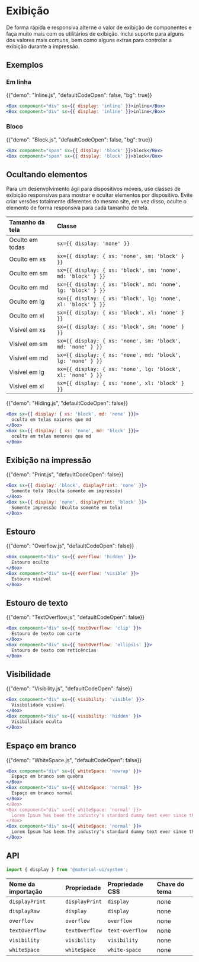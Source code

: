 # Exibição

<p class="description">De forma rápida e responsiva alterne o valor de exibição de componentes e faça muito mais com os utilitários de exibição. Inclui suporte para alguns dos valores mais comuns, bem como alguns extras para controlar a exibição durante a impressão.</p>

## Exemplos

### Em linha

{{"demo": "Inline.js", "defaultCodeOpen": false, "bg": true}}

```jsx
<Box component="div" sx={{ display: 'inline' }}>inline</Box>
<Box component="div" sx={{ display: 'inline' }}>inline</Box>
```

### Bloco

{{"demo": "Block.js", "defaultCodeOpen": false, "bg": true}}

```jsx
<Box component="span" sx={{ display: 'block' }}>block</Box>
<Box component="span" sx={{ display: 'block' }}>block</Box>
```

## Ocultando elementos

Para um desenvolvimento ágil para dispositivos móveis, use classes de exibição responsivas para mostrar e ocultar elementos por dispositivo. Evite criar versões totalmente diferentes do mesmo site, em vez disso, oculte o elemento de forma responsiva para cada tamanho de tela.

| Tamanho da tela | Classe                                                       |
|:--------------- |:------------------------------------------------------------ |
| Oculto em todas | `sx={{ display: 'none' }}`                                   |
| Oculto em xs    | `sx={{ display: { xs: 'none', sm: 'block' } }}`              |
| Oculto em sm    | `sx={{ display: { xs: 'block', sm: 'none', md: 'block' } }}` |
| Oculto em md    | `sx={{ display: { xs: 'block', md: 'none', lg: 'block' } }}` |
| Oculto em lg    | `sx={{ display: { xs: 'block', lg: 'none', xl: 'block' } }}` |
| Oculto em xl    | `sx={{ display: { xs: 'block', xl: 'none' } }}`              |
| Visível em xs   | `sx={{ display: { xs: 'block', sm: 'none' } }}`              |
| Visível em sm   | `sx={{ display: { xs: 'none', sm: 'block', md: 'none' } }}`  |
| Visível em md   | `sx={{ display: { xs: 'none', md: 'block', lg: 'none' } }}`  |
| Visível em lg   | `sx={{ display: { xs: 'none', lg: 'block', xl: 'none' } }}`  |
| Visível em xl   | `sx={{ display: { xs: 'none', xl: 'block' } }}`              |

{{"demo": "Hiding.js", "defaultCodeOpen": false}}

```jsx
<Box sx={{ display: { xs: 'block', md: 'none' }}}>
  oculta em telas maiores que md
</Box>
<Box sx={{ display: { xs: 'none', md: 'block' }}}>
  oculta em telas menores que md
</Box>
```

## Exibição na impressão

{{"demo": "Print.js", "defaultCodeOpen": false}}

```jsx
<Box sx={{ display: 'block', displayPrint: 'none' }}>
  Somente tela (Oculta somente em impressão)
</Box>
<Box sx={{ display: 'none', displayPrint: 'block' }}>
  Somente impressão (Oculta somente em tela)
</Box>
```

## Estouro

{{"demo": "Overflow.js", "defaultCodeOpen": false}}

```jsx
<Box component="div" sx={{ overflow: 'hidden' }}>
  Estouro oculto
</Box>
<Box component="div" sx={{ overflow: 'visible' }}>
  Estouro visível
</Box>
```

## Estouro de texto

{{"demo": "TextOverflow.js", "defaultCodeOpen": false}}

```jsx
<Box component="div" sx={{ textOverflow: 'clip' }}>
  Estouro de texto com corte
</Box>
<Box component="div" sx={{ textOverflow: 'ellipsis' }}>
  Estouro de texto com reticências
</Box>
```

## Visibilidade

{{"demo": "Visibility.js", "defaultCodeOpen": false}}

```jsx
<Box component="div" sx={{ visibility: 'visible' }}>
  Visibilidade visível
</Box>
<Box component="div" sx={{ visibility: 'hidden' }}>
  Visibilidade oculta
</Box>
```

## Espaço em branco

{{"demo": "WhiteSpace.js", "defaultCodeOpen": false}}

```jsx
<Box component="div" sx={{ whiteSpace: 'nowrap' }}>
  Espaço em branco sem quebra
</Box>
<Box component="div" sx={{ whiteSpace: 'normal' }}>
  Espaço em branco normal
</Box>
</Box>
<Box component="div" sx={{ whiteSpace: 'normal' }}>
  Lorem Ipsum has been the industry's standard dummy text ever since the 1500s.
</Box>
<Box component="div" sx={{ whiteSpace: 'normal' }}>
  Lorem Ipsum has been the industry's standard dummy text ever since the 1500s.
</Box>
```

## API

```js
import { display } from '@material-ui/system';
```

| Nome da importação | Propriedade    | Propriedade CSS | Chave do tema |
|:------------------ |:-------------- |:--------------- |:------------- |
| `displayPrint`     | `displayPrint` | `display`       | none          |
| `displayRaw`       | `display`      | `display`       | none          |
| `overflow`         | `overflow`     | `overflow`      | none          |
| `textOverflow`     | `textOverflow` | `text-overflow` | none          |
| `visibility`       | `visibility`   | `visibility`    | none          |
| `whiteSpace`       | `whiteSpace`   | `white-space`   | none          |

